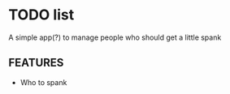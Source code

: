 # TODO list
A simple app(?) to manage people who should get a little spank

## FEATURES
* Who to spank
